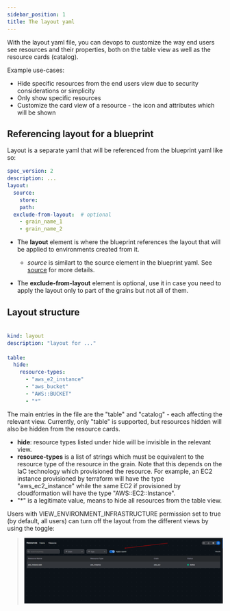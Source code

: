```yaml
---
sidebar_position: 1
title: The layout yaml
---
```



With the layout yaml file, you can devops to customize the way end users see resources and their properties, both on the table view as well as the resource cards (catalog).

Example use-cases:
- Hide specific resources from the end users view due to security considerations or simplicity
- Only show specific resources
- Customize the card view of a resource - the icon and attributes which will be shown

## Referencing layout for a blueprint

Layout is a separate yaml that will be referenced from the blueprint yaml like so:

```yaml
spec_version: 2
description: ...
layout:
  source:
    store:
    path:
  exclude-from-layout:  # optional
    - grain_name_1
    - grain_name_2
```

- The **layout** element is where the blueprint references the layout that will be applied to environments created from it.
  - *source* is similart to the source element in the blueprint yaml. See [source](/blueprint-designer-guide/blueprints/blueprints-yaml-structure#source) for more details.

- The **exclude-from-layout** element is optional, use it in case you need to apply the layout only to part of the grains but not all of them.


## Layout structure

```yaml my_layout.yaml

kind: layout
description: "layout for ..."

table:
  hide:
    resource-types:
      - "aws_e2_instance"
      - "aws_bucket"
      - "AWS::BUCKET"
      - "*"
```

The main entries in the file are the "table" and "catalog" - each affecting the relevant view. Currently, only "table" is supported, but resources hidden will also be hidden from the resource cards.
- **hide**: resource types listed under hide will be invisible in the relevant view.
- **resource-types** is a list of strings which must be equivalent to the resource type of the resource in the grain. Note that this depends on the IaC technology which provisioned the resource. For example, an EC2 instance provisioned by terraform will have the type "aws_ec2_instance" while the same EC2 if provisioned by cloudformation will have the type "AWS::EC2::Instance".
- "*" is a legitimate value, means to hide all resources from the table view.

Users with VIEW_ENVIRONMENT_INFRASTRUCTURE permission set to true (by default, all users) can turn off the layout from the different views by using the toggle:

> ![Locale Dropdown](/img/layouts_toggle.png)
